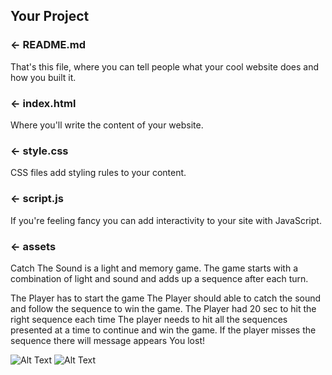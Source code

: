 
## Your Project

### ← README.md

That's this file, where you can tell people what your cool website does and how you built it.

### ← index.html

Where you'll write the content of your website.

### ← style.css

CSS files add styling rules to your content.

### ← script.js

If you're feeling fancy you can add interactivity to your site with JavaScript.

### ← assets
  
  
Catch The Sound is a light and memory game. 
The game starts with a combination of light and sound and adds up a sequence after each turn.

The Player has to start the game
The Player should able to catch the sound and follow the sequence to win the game.
The Player had 20 sec to hit the right sequence each time
The player needs to hit all the sequences presented at a time to continue and win the game.
If the player misses the sequence there will message appears You lost!


  
  
  

![Alt Text](https://media.giphy.com/media/J2PwWYnF8RhXDPNF21/giphy.gif)
![Alt Text](https://media.giphy.com/media/0Fu1yjTzbr49EpY5Ys/giphy.gif)


